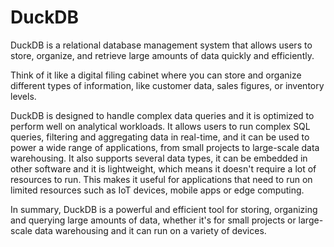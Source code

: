 # DuckDB
DuckDB is a relational database management system that allows users to store, organize, and retrieve large amounts of data quickly and efficiently. 

Think of it like a digital filing cabinet where you can store and organize different types of information, like customer data, sales figures, or inventory levels.

DuckDB is designed to handle complex data queries and it is optimized to perform well on analytical workloads. It allows users to run complex SQL queries, filtering and aggregating data in real-time, and it can be used to power a wide range of applications, from small projects to large-scale data warehousing.
It also supports several data types, it can be embedded in other software and it is lightweight, which means it doesn't require a lot of resources to run. This makes it useful for applications that need to run on limited resources such as IoT devices, mobile apps or edge computing.

In summary, DuckDB is a powerful and efficient tool for storing, organizing and querying large amounts of data, whether it's for small projects or large-scale data warehousing and it can run on a variety of devices.